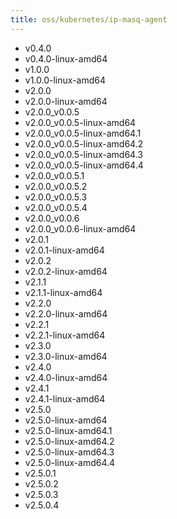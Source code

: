```yaml
---
title: oss/kubernetes/ip-masq-agent
---
```

- v0.4.0
- v0.4.0-linux-amd64
- v1.0.0
- v1.0.0-linux-amd64
- v2.0.0
- v2.0.0-linux-amd64
- v2.0.0_v0.0.5
- v2.0.0_v0.0.5-linux-amd64
- v2.0.0_v0.0.5-linux-amd64.1
- v2.0.0_v0.0.5-linux-amd64.2
- v2.0.0_v0.0.5-linux-amd64.3
- v2.0.0_v0.0.5-linux-amd64.4
- v2.0.0_v0.0.5.1
- v2.0.0_v0.0.5.2
- v2.0.0_v0.0.5.3
- v2.0.0_v0.0.5.4
- v2.0.0_v0.0.6
- v2.0.0_v0.0.6-linux-amd64
- v2.0.1
- v2.0.1-linux-amd64
- v2.0.2
- v2.0.2-linux-amd64
- v2.1.1
- v2.1.1-linux-amd64
- v2.2.0
- v2.2.0-linux-amd64
- v2.2.1
- v2.2.1-linux-amd64
- v2.3.0
- v2.3.0-linux-amd64
- v2.4.0
- v2.4.0-linux-amd64
- v2.4.1
- v2.4.1-linux-amd64
- v2.5.0
- v2.5.0-linux-amd64
- v2.5.0-linux-amd64.1
- v2.5.0-linux-amd64.2
- v2.5.0-linux-amd64.3
- v2.5.0-linux-amd64.4
- v2.5.0.1
- v2.5.0.2
- v2.5.0.3
- v2.5.0.4
